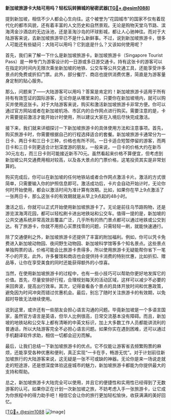 **新加坡旅游卡大陆可用吗？轻松玩转狮城的秘密武器[[TG💪+ @esim1088](https://t.me/s/esim1088)]**

提到新加坡，相信不少人都会心生向往。这个被誉为“花园城市”的国家不仅有着现代化的都市风貌，还有着丰富的人文历史和自然景观。无论是购物天堂乌节路、滨海湾金沙酒店的无边泳池，还是圣淘沙岛的环球影城，都让人心驰神往。而对于大陆游客来说，去新加坡旅游早已不是什么新鲜事。不过，说到新加坡旅游卡，很多人可能还有些疑问：大陆可以用吗？它到底是什么？又该如何使用呢？

首先，我们来了解一下什么是新加坡旅游卡。新加坡旅游卡（Singapore Tourist Pass）是一种专门为游客设计的一日游或多日游交通卡。持有这张卡的游客可以在指定的时间内无限次乘坐新加坡的地铁、公交车等公共交通工具，还能享受许多景点的免费或折扣门票。此外，部分餐厅、商店也提供消费优惠，简直是为游客量身定制的贴心服务。

那么，问题来了——大陆游客可以用吗？答案是肯定的！新加坡旅游卡适用于所有持有有效签证的国际游客，无论你是从哪里来的，只要你在新加坡境内，就可以购买并使用这张卡。对于大陆游客来说，购买和激活新加坡旅游卡非常方便。你可以通过官方网站或者在新加坡机场、市区内的合作网点进行购买。需要注意的是，卡片需要提前激活才能开始计时使用，所以建议大家在入境后尽快完成激活。

接下来，我们就来详细探讨一下新加坡旅游卡的具体使用方法和注意事项。首先，购买旅游卡时，你需要根据自己的行程选择适合的套餐。新加坡旅游卡通常分为一日卡、两日卡和三日卡三种，价格也有所不同。一日卡适合短暂停留的游客，而两日卡和三日卡则更适合计划深度游的朋友。一般来说，一日卡的价格大约在新币30元左右，而三日卡则可能接近新币70元。虽然看起来价格不算便宜，但考虑到新加坡公共交通费用相对较高，以及各大景点的门票价格，这笔投资其实是非常划算的。

购买完成后，你可以在新加坡的任何地铁站或者合作网点激活卡片。激活的方式很简单，只需要输入你的护照信息即可。激活成功后，卡片会自动开始计时，无论你何时开始使用，都会以激活时间为准计算有效期。比如，如果你在早上9点激活了一张两日卡，那么这张卡的有效期就是从早上9点起的48小时。

激活之后，你就可以正式开始使用新加坡旅游卡了。无论是前往乌节路购物，还是游览滨海湾花园，都可以轻松刷卡进出地铁站和公交车。值得一提的是，新加坡的公共交通系统非常高效且覆盖广泛，几乎所有的热门景点都可以通过地铁或公交到达。有了旅游卡，你就不用担心买票找零的问题，只需轻轻一刷，就能快速通行。

除了交通便利之外，新加坡旅游卡还提供了丰富的附加福利。例如，你可以凭卡免费进入新加坡动物园、夜间野生动物园、新加坡科学馆等多个知名景点。这些景点单独购票的话，价格可能会比旅游卡贵得多，所以使用旅游卡无疑能帮你省下一笔不小的开支。此外，许多餐馆和商店也会提供持卡消费的特别优惠，比如折扣、赠品等，让你在享受美食的同时还能获得额外的小惊喜。

当然，在使用新加坡旅游卡的过程中，也有一些小技巧可以帮助你更好地发挥它的价值。首先，尽量安排好行程，合理规划每天的活动区域，这样可以减少不必要的来回奔波，提高出行效率。其次，记得查看各个景点的具体开放时间和优惠政策，避免因为时间冲突而错过优惠机会。最后，别忘了随时关注旅游卡的有效期，以免超时导致无法继续使用。

说到这里，或许还有一些朋友会担心语言沟通的问题。毕竟新加坡是一个多语言国家，虽然官方语言是英语，但华人比例很高，日常交流基本没有障碍。而且，新加坡的地铁站和公交车上都有清晰的中英文标识，加上大多数工作人员都能讲流利的普通话，所以大陆游客完全不必担心语言问题。如果你实在遇到困难，还可以通过手机翻译软件求助，相信一切都会迎刃而解。

最后，让我们总结一下新加坡旅游卡的优点。它不仅能让游客省去频繁购票的麻烦，还能享受各种优惠和便利，真正实现“一卡在手，畅游无忧”。对于计划前往新加坡旅行的大陆游客来说，这无疑是一张不可或缺的神器。无论你是来一场说走就走的短途游，还是想深度体验这座城市的魅力，新加坡旅游卡都能为你提供最大的支持和帮助。

总之，新加坡旅游卡大陆完全可以使用，并且它的便捷性和实用性已经得到了无数游客的认可。如果你正在计划一次新加坡之旅，不妨考虑入手一张旅游卡，让它成为你旅程中的得力助手吧！相信它会让你的旅行更加轻松愉快，收获满满的美好回忆。

[[TG💪+ @esim1088](https://t.me/s/esim1088) ![Image](https://i.postimg.cc/4NQfJmqS/Snipaste-2025-05-13-00-14-12.png)]